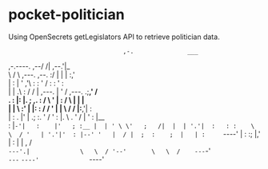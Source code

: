 # pocket-politician

Using OpenSecrets getLegislators API to retrieve politician data.

                                                              
                                                              
                                    ,-.               ___     
,-.----.                        ,--/ /|             ,--.'|_   
\    /  \    ,---.            ,--. :/ |             |  | :,'  
|   :    |  '   ,'\           :  : ' /              :  : ' :  
|   | .\ : /   /   |   ,---.  |  '  /      ,---.  .;__,'  /   
.   : |: |.   ; ,. :  /     \ '  |  :     /     \ |  |   |    
|   |  \ :'   | |: : /    / ' |  |   \   /    /  |:__,'| :    
|   : .  |'   | .; :.    ' /  '  : |. \ .    ' / |  '  : |__  
:     |`-'|   :    |'   ; :__ |  | ' \ \'   ;   /|  |  | '.'| 
:   : :    \   \  / '   | '.'|'  : |--' '   |  / |  ;  :    ; 
|   | :     `----'  |   :    :;  |,'    |   :    |  |  ,   /  
`---'.|              \   \  / '--'       \   \  /    ---`-'   
  `---`               `----'              `----'              
                                                              

